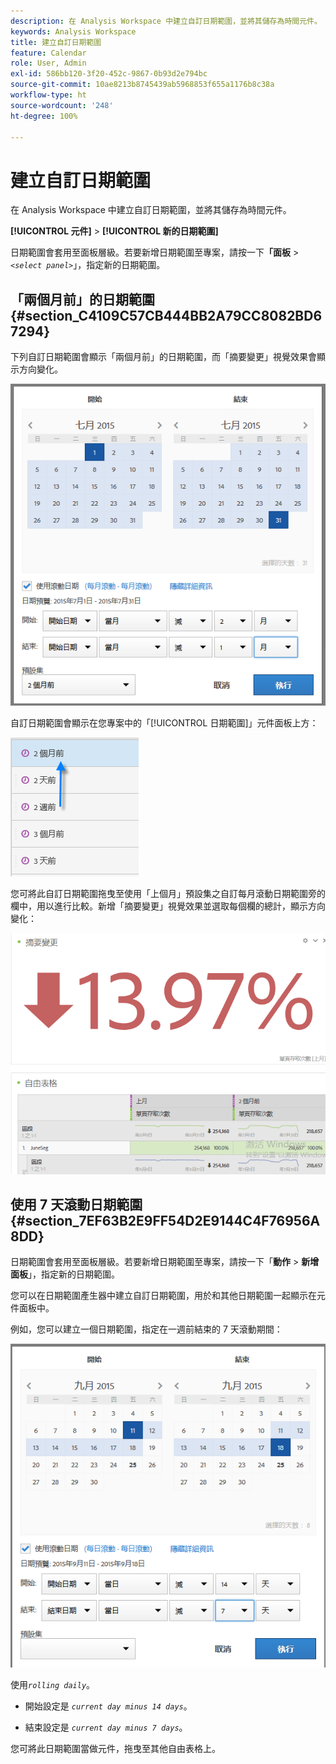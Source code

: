 ```yaml
---
description: 在 Analysis Workspace 中建立自訂日期範圍，並將其儲存為時間元件。
keywords: Analysis Workspace
title: 建立自訂日期範圍
feature: Calendar
role: User, Admin
exl-id: 586bb120-3f20-452c-9867-0b93d2e794bc
source-git-commit: 10ae8213b8745439ab5968853f655a1176b8c38a
workflow-type: ht
source-wordcount: '248'
ht-degree: 100%

---
```


# 建立自訂日期範圍

在 Analysis Workspace 中建立自訂日期範圍，並將其儲存為時間元件。

**[!UICONTROL 元件]** > **[!UICONTROL 新的日期範圍]**

日期範圍會套用至面板層級。若要新增日期範圍至專案，請按一下&#x200B;**「面板** > *`<select panel>`*」，指定新的日期範圍。

## 「兩個月前」的日期範圍 {#section_C4109C57CB444BB2A79CC8082BD67294}

下列自訂日期範圍會顯示「兩個月前」的日期範圍，而「摘要變更」視覺效果會顯示方向變化。

![](assets/date-range-two-months-ago.png)

自訂日期範圍會顯示在您專案中的「[!UICONTROL 日期範圍]」元件面板上方：

![](assets/date-range-panel-two-months-ago.png)

您可將此自訂日期範圍拖曳至使用「上個月」預設集之自訂每月滾動日期範圍旁的欄中，用以進行比較。新增「摘要變更」視覺效果並選取每個欄的總計，顯示方向變化：

![](assets/date-range-two-months-table.png)

## 使用 7 天滾動日期範圍 {#section_7EF63B2E9FF54D2E9144C4F76956A8DD}

日期範圍會套用至面板層級。若要新增日期範圍至專案，請按一下「**動作** > **新增面板**」，指定新的日期範圍。

您可以在日期範圍產生器中建立自訂日期範圍，用於和其他日期範圍一起顯示在元件面板中。

例如，您可以建立一個日期範圍，指定在一週前結束的 7 天滾動期間：

![](assets/create_date_range.png)

使用&#x200B;*`rolling daily`*。

* 開始設定是 *`current day minus 14 days`*。

* 結束設定是 *`current day minus 7 days`*。

您可將此日期範圍當做元件，拖曳至其他自由表格上。

